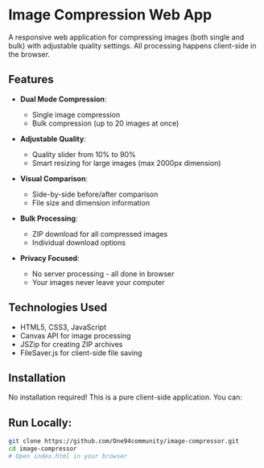 # Image Compression Web App

A responsive web application for compressing images (both single and bulk) with adjustable quality settings. All processing happens client-side in the browser.


## Features

- **Dual Mode Compression**:
  - Single image compression
  - Bulk compression (up to 20 images at once)
  
- **Adjustable Quality**:
  - Quality slider from 10% to 90%
  - Smart resizing for large images (max 2000px dimension)

- **Visual Comparison**:
  - Side-by-side before/after comparison
  - File size and dimension information

- **Bulk Processing**:
  - ZIP download for all compressed images
  - Individual download options

- **Privacy Focused**:
  - No server processing - all done in browser
  - Your images never leave your computer

## Technologies Used

- HTML5, CSS3, JavaScript
- Canvas API for image processing
- JSZip for creating ZIP archives
- FileSaver.js for client-side file saving

## Installation

No installation required! This is a pure client-side application. You can:

## **Run Locally**:
   ```bash
   git clone https://github.com/One94community/image-compressor.git
   cd image-compressor
   # Open index.html in your browser
